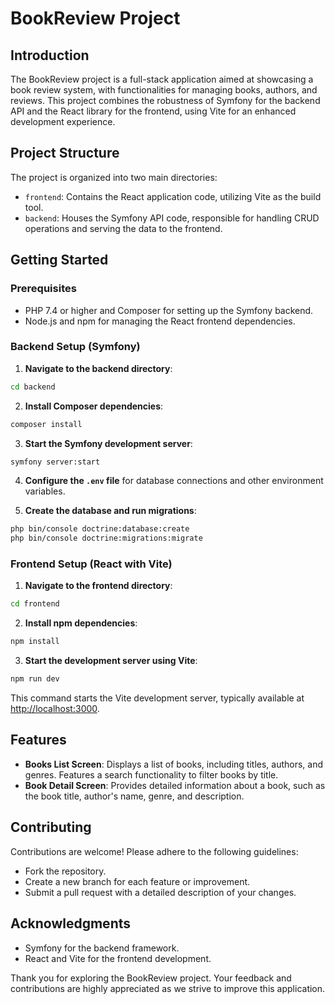 
# BookReview Project

## Introduction

The BookReview project is a full-stack application aimed at showcasing a book review system, with functionalities for managing books, authors, and reviews. This project combines the robustness of Symfony for the backend API and the React library for the frontend, using Vite for an enhanced development experience.

## Project Structure

The project is organized into two main directories:

- `frontend`: Contains the React application code, utilizing Vite as the build tool.
- `backend`: Houses the Symfony API code, responsible for handling CRUD operations and serving the data to the frontend.

## Getting Started

### Prerequisites

- PHP 7.4 or higher and Composer for setting up the Symfony backend.
- Node.js and npm for managing the React frontend dependencies.

### Backend Setup (Symfony)

1. **Navigate to the backend directory**:

```bash
cd backend
```

2. **Install Composer dependencies**:

```bash
composer install
```

3. **Start the Symfony development server**:

```bash
symfony server:start
```

4. **Configure the `.env` file** for database connections and other environment variables.

5. **Create the database and run migrations**:

```bash
php bin/console doctrine:database:create
php bin/console doctrine:migrations:migrate
```

### Frontend Setup (React with Vite)

1. **Navigate to the frontend directory**:

```bash
cd frontend
```

2. **Install npm dependencies**:

```bash
npm install
```

3. **Start the development server using Vite**:

```bash
npm run dev
```

This command starts the Vite development server, typically available at [http://localhost:3000](http://localhost:3000).

## Features

- **Books List Screen**: Displays a list of books, including titles, authors, and genres. Features a search functionality to filter books by title.
- **Book Detail Screen**: Provides detailed information about a book, such as the book title, author's name, genre, and description.

## Contributing

Contributions are welcome! Please adhere to the following guidelines:

- Fork the repository.
- Create a new branch for each feature or improvement.
- Submit a pull request with a detailed description of your changes.


## Acknowledgments

- Symfony for the backend framework.
- React and Vite for the frontend development.

Thank you for exploring the BookReview project. Your feedback and contributions are highly appreciated as we strive to improve this application.